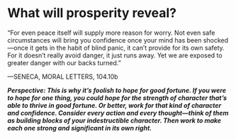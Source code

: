 # What will prosperity reveal?

“For even peace itself will supply more reason for worry. Not even safe circumstances will bring you confidence once your mind has been shocked—once it gets in the habit of blind panic, it can’t provide for its own safety. For it doesn’t really avoid danger, it just runs away. Yet we are exposed to greater danger with our backs turned.”

—SENECA, MORAL LETTERS, 104.10b

***Perspective: This is why it’s foolish to hope for good fortune. If you were to hope for one thing, you could hope for the strength of character that’s able to thrive in good fortune. Or better, work for that kind of character and confidence. Consider every action and every thought—think of them as building blocks of your indestructible character. Then work to make each one strong and significant in its own right.***